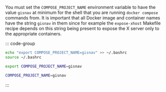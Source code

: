 You must set the `COMPOSE_PROJECT_NAME` environment variable to have the value `gisnav` at minimum for the shell that you are running `docker compose` commands from. It is important that all Docker image and container names have the string `gisnav` in them since for example the `expose-xhost` Makefile recipe depends on this string being present to expose the X server only to the appropriate containers.

::: code-group

  ```bash [Persistent <Badge type="tip" text="Recommended"/>]
  echo "export COMPOSE_PROJECT_NAME=gisnav" >> ~/.bashrc
  source ~/.bashrc
  ```
  ```bash [Current session]
  export COMPOSE_PROJECT_NAME=gisnav
  ```

  ```bash [Current shell only]
  COMPOSE_PROJECT_NAME=gisnav
  ```

:::
